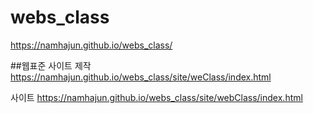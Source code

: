 # webs_class
https://namhajun.github.io/webs_class/


##웹표준 사이트 제작
https://namhajun.github.io/webs_class/site/weClass/index.html


사이트
https://namhajun.github.io/webs_class/site/webClass/index.html

